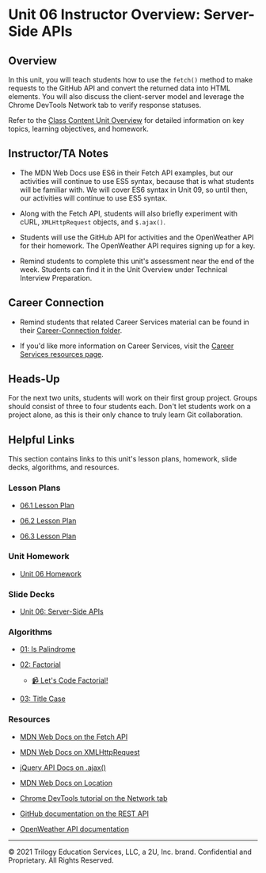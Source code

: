 # Unit 06 Instructor Overview: Server-Side APIs

## Overview

In this unit, you will teach students how to use the `fetch()` method to make requests to the GitHub API and convert the returned data into HTML elements. You will also discuss the client-server model and leverage the Chrome DevTools Network tab to verify response statuses.

Refer to the [Class Content Unit Overview](../../../01-Class-Content/06-Server-Side-APIs/README.md) for detailed information on key topics, learning objectives, and homework.

## Instructor/TA Notes

* The MDN Web Docs use ES6 in their Fetch API examples, but our activities will continue to use ES5 syntax, because that is what students will be familiar with. We will cover ES6 syntax in Unit 09, so until then, our activities will continue to use ES5 syntax.

* Along with the Fetch API, students will also briefly experiment with cURL, `XMLHttpRequest` objects, and `$.ajax()`.

* Students will use the GitHub API for activities and the OpenWeather API for their homework. The OpenWeather API requires signing up for a key.

* Remind students to complete this unit's assessment near the end of the week. Students can find it in the Unit Overview under Technical Interview Preparation.

## Career Connection

* Remind students that related Career Services material can be found in their [Career-Connection folder](../../../01-Class-Content/06-Server-Side-APIs/04-Career-Connection/README.md).

* If you'd like more information on Career Services, visit the [Career Services resources page](http://bit.ly/CodingCS).

## Heads-Up

For the next two units, students will work on their first group project. Groups should consist of three to four students each. Don't let students work on a project alone, as this is their only chance to truly learn Git collaboration.

## Helpful Links

This section contains links to this unit's lesson plans, homework, slide decks, algorithms, and resources.

### Lesson Plans

  * [06.1 Lesson Plan](./01-Day_Fetch-Request/06.1-LESSON-PLAN.md)

  * [06.2 Lesson Plan](./02-Day_Fetch-Location/06.2-LESSON-PLAN.md)
  
  * [06.3 Lesson Plan](./03-Day_Fetch-Review/06.3-LESSON-PLAN.md)

### Unit Homework

  * [Unit 06 Homework](../../../01-Class-Content/06-Server-Side-APIs/02-Homework)

### Slide Decks

  * [Unit 06: Server-Side APIs](https://docs.google.com/presentation/d/1tL0nVHEJVeR5Bi1C1bDBUAOY2ncW9ySReklGIAzaRms/edit?usp=sharing)

### Algorithms

  * [01: Is Palindrome](../../../01-Class-Content/06-Server-Side-APIs/03-Algorithms/01-is-palindrome)

  * [02: Factorial](../../../01-Class-Content/06-Server-Side-APIs/03-Algorithms/02-factorial)

    * [📹 Let's Code Factorial!](https://2u-20.wistia.com/medias/gnyfobes5c)

  * [03: Title Case](../../../01-Class-Content/06-Server-Side-APIs/03-Algorithms/03-title-case)

### Resources

  * [MDN Web Docs on the Fetch API](https://developer.mozilla.org/en-US/docs/Web/API/Fetch_API/Using_Fetch)

  * [MDN Web Docs on XMLHttpRequest](https://developer.mozilla.org/en-US/docs/Web/API/XMLHttpRequest)

  * [jQuery API Docs on .ajax()](https://api.jquery.com/jquery.ajax/)

  * [MDN Web Docs on Location](https://developer.mozilla.org/en-US/docs/Web/API/Location)

  * [Chrome DevTools tutorial on the Network tab](https://developers.google.com/web/tools/chrome-devtools/network)

  * [GitHub documentation on the REST API](https://docs.github.com/en/rest/reference)

  * [OpenWeather API documentation](https://openweathermap.org/api)

---
© 2021 Trilogy Education Services, LLC, a 2U, Inc. brand. Confidential and Proprietary. All Rights Reserved.
